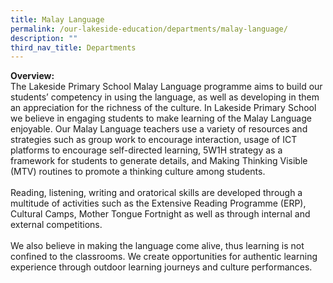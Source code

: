 ```yaml
---
title: Malay Language
permalink: /our-lakeside-education/departments/malay-language/
description: ""
third_nav_title: Departments
---
```

<b>Overview:</b>
<br>
The Lakeside Primary School Malay Language programme aims to build our students’ competency in using the language, as well as developing in them an appreciation for the richness of the culture. In Lakeside Primary School we believe in engaging students to make learning of the Malay Language enjoyable. Our Malay Language teachers use a variety of resources and strategies such as group work to encourage interaction, usage of ICT platforms to encourage self-directed learning, 5W1H strategy as a framework for students to generate details, and Making Thinking Visible (MTV) routines to promote a thinking culture among students.
</br></br>
Reading, listening, writing and oratorical skills are developed through a multitude of activities such as the Extensive Reading Programme (ERP), Cultural Camps, Mother Tongue Fortnight as well as through internal and external competitions.
</br></br>
We also believe in making the language come alive, thus learning is not confined to the classrooms. We create opportunities for authentic learning experience through outdoor learning journeys and culture performances.